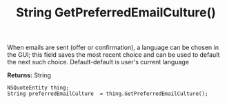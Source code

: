﻿---
uid: crmscript_ref_NSQuoteEntity_GetPreferredEmailCulture
title: String GetPreferredEmailCulture()
intellisense: NSQuoteEntity.GetPreferredEmailCulture
keywords: NSQuoteEntity, GetPreferredEmailCulture
so.topic: reference
---

When emails are sent (offer or confirmation), a language can be chosen in the GUI; this field saves the most recent choice and can be used to default the next such choice. Default-default is user's current language

**Returns:** String


```crmscript
NSQuoteEntity thing;
String preferredEmailCulture  = thing.GetPreferredEmailCulture();
```


